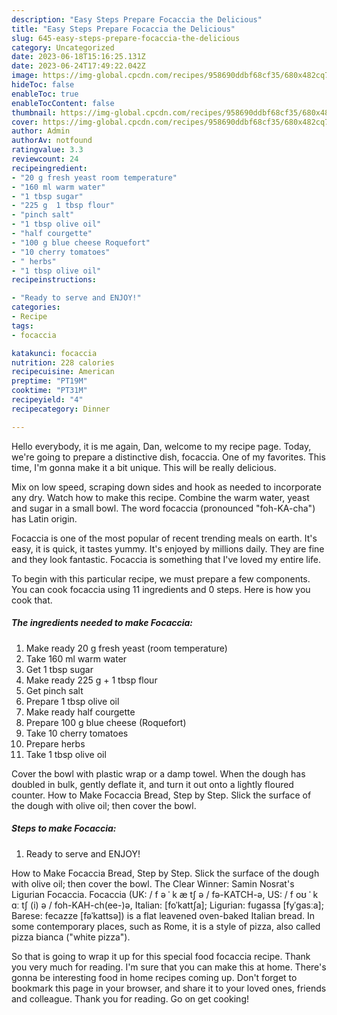 ```yaml
---
description: "Easy Steps Prepare Focaccia the Delicious"
title: "Easy Steps Prepare Focaccia the Delicious"
slug: 645-easy-steps-prepare-focaccia-the-delicious
category: Uncategorized
date: 2023-06-18T15:16:25.131Z
date: 2023-06-24T17:49:22.042Z
image: https://img-global.cpcdn.com/recipes/958690ddbf68cf35/680x482cq70/focaccia-recipe-main-photo.jpg
hideToc: false
enableToc: true
enableTocContent: false
thumbnail: https://img-global.cpcdn.com/recipes/958690ddbf68cf35/680x482cq70/focaccia-recipe-main-photo.jpg
cover: https://img-global.cpcdn.com/recipes/958690ddbf68cf35/680x482cq70/focaccia-recipe-main-photo.jpg
author: Admin
authorAv: notfound
ratingvalue: 3.3
reviewcount: 24
recipeingredient:
- "20 g fresh yeast room temperature"
- "160 ml warm water"
- "1 tbsp sugar"
- "225 g  1 tbsp flour"
- "pinch salt"
- "1 tbsp olive oil"
- "half courgette"
- "100 g blue cheese Roquefort"
- "10 cherry tomatoes"
- " herbs"
- "1 tbsp olive oil"
recipeinstructions:

- "Ready to serve and ENJOY!"
categories:
- Recipe
tags:
- focaccia

katakunci: focaccia 
nutrition: 228 calories
recipecuisine: American
preptime: "PT19M"
cooktime: "PT31M"
recipeyield: "4"
recipecategory: Dinner

---
```



Hello everybody, it is me again, Dan, welcome to my recipe page. Today, we're going to prepare a distinctive dish, focaccia. One of my favorites. This time, I'm gonna make it a bit unique. This will be really delicious.

Mix on low speed, scraping down sides and hook as needed to incorporate any dry. Watch how to make this recipe. Combine the warm water, yeast and sugar in a small bowl. The word focaccia (pronounced &#34;foh-KA-cha&#34;) has Latin origin.

Focaccia is one of the most popular of recent trending meals on earth. It's easy, it is quick, it tastes yummy. It's enjoyed by millions daily. They are fine and they look fantastic. Focaccia is something that I've loved my entire life.


To begin with this particular recipe, we must prepare a few components. You can cook focaccia using 11 ingredients and 0 steps. Here is how you cook that.

<!--inarticleads1-->

##### The ingredients needed to make Focaccia:

1. Make ready 20 g fresh yeast (room temperature)
1. Take 160 ml warm water
1. Get 1 tbsp sugar
1. Make ready 225 g + 1 tbsp flour
1. Get pinch salt
1. Prepare 1 tbsp olive oil
1. Make ready half courgette
1. Prepare 100 g blue cheese (Roquefort)
1. Take 10 cherry tomatoes
1. Prepare  herbs
1. Take 1 tbsp olive oil


Cover the bowl with plastic wrap or a damp towel. When the dough has doubled in bulk, gently deflate it, and turn it out onto a lightly floured counter. How to Make Focaccia Bread, Step by Step. Slick the surface of the dough with olive oil; then cover the bowl. 

<!--inarticleads2-->

##### Steps to make Focaccia:


1. Ready to serve and ENJOY!

How to Make Focaccia Bread, Step by Step. Slick the surface of the dough with olive oil; then cover the bowl. The Clear Winner: Samin Nosrat&#39;s Ligurian Focaccia. Focaccia (UK: / f ə ˈ k æ tʃ ə / fə-KATCH-ə, US: / f oʊ ˈ k ɑː tʃ (i) ə / foh-KAH-ch(ee-)ə, Italian: [foˈkattʃa]; Ligurian: fugassa [fyˈɡasːa]; Barese: fecazze [fəˈkattsə]) is a flat leavened oven-baked Italian bread. In some contemporary places, such as Rome, it is a style of pizza, also called pizza bianca (&#34;white pizza&#34;). 

So that is going to wrap it up for this special food focaccia recipe. Thank you very much for reading. I'm sure that you can make this at home. There's gonna be interesting food in home recipes coming up. Don't forget to bookmark this page in your browser, and share it to your loved ones, friends and colleague. Thank you for reading. Go on get cooking!
